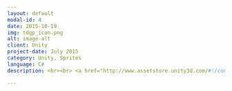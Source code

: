 ```yaml
---
layout: default
modal-id: 4
date: 2015-10-19
img: tdgp_icon.png
alt: image-alt
client: Unity
project-date: July 2015
category: Unity, Sprites 
language: C# 
description: <br><br> <a href="http://www.assetstore.unity3d.com/#!/content/35277"> Unity Store </a>

---
```

